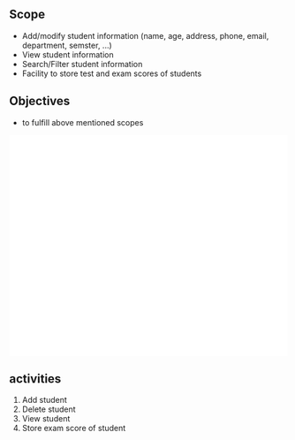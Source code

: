## Scope
- Add/modify student information (name,  age, address, phone, email, department, semster, ...)
- View student information
- Search/Filter student information
- Facility to store test and exam scores of students
## Objectives
- to fulfill above mentioned scopes

<div style="background-color: white; height:400px;"></div>

## activities
1. Add student
2. Delete student
3. View student
4. Store exam score of student